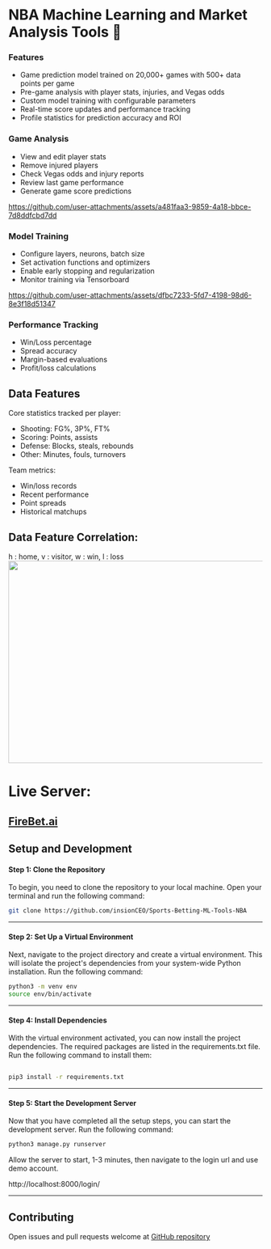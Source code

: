 # NBA Machine Learning and Market Analysis Tools 🏀

### Features
- Game prediction model trained on 20,000+ games with 500+ data points per game
- Pre-game analysis with player stats, injuries, and Vegas odds
- Custom model training with configurable parameters
- Real-time score updates and performance tracking
- Profile statistics for prediction accuracy and ROI


### Game Analysis
- View and edit player stats 
- Remove injured players
- Check Vegas odds and injury reports
- Review last game performance
- Generate game score predictions

https://github.com/user-attachments/assets/a481faa3-9859-4a18-bbce-7d8ddfcbd7dd

### Model Training
- Configure layers, neurons, batch size
- Set activation functions and optimizers 
- Enable early stopping and regularization
- Monitor training via Tensorboard

https://github.com/user-attachments/assets/dfbc7233-5fd7-4198-98d6-8e3f18d51347


### Performance Tracking
- Win/Loss percentage
- Spread accuracy 
- Margin-based evaluations
- Profit/loss calculations

## Data Features

Core statistics tracked per player:
- Shooting: FG%, 3P%, FT%
- Scoring: Points, assists
- Defense: Blocks, steals, rebounds
- Other: Minutes, fouls, turnovers

Team metrics:
- Win/loss records
- Recent performance
- Point spreads
- Historical matchups

## Data Feature Correlation:
h : home, v : visitor, w : win, l : loss
<img  src="https://i.imgur.com/xJMmvZR.png"  width="800"  height="400"  />


# Live Server:
## [FireBet.ai](https://FireBet.ai)  



## Setup and Development


#### Step 1: Clone the Repository

To begin, you need to clone the repository to your local machine. Open your terminal and run the following command:

```bash
git clone https://github.com/insionCEO/Sports-Betting-ML-Tools-NBA
```

---



#### Step 2: Set Up a Virtual Environment
Next, navigate to the project directory and create a virtual environment. This will isolate the project's dependencies from your system-wide Python installation. Run the following command:
```bash
python3 -m venv env
source env/bin/activate
```

---


#### Step 4: Install Dependencies
With the virtual environment activated, you can now install the project dependencies. The required packages are listed in the requirements.txt file. Run the following command to install them:
```bash

pip3 install -r requirements.txt
```

---

#### Step 5: Start the Development Server
Now that you have completed all the setup steps, you can start the development server. Run the following command:
```bash
python3 manage.py runserver
```
Allow the server to start, 1-3 minutes, then navigate to the login url and use demo account.

http://localhost:8000/login/

---

## Contributing

Open issues and pull requests welcome at [GitHub repository](https://github.com/insionCEO/Sports-Betting-ML-Tools-NBA)

